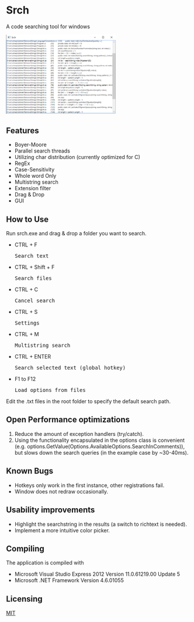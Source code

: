 # Srch

A code searching tool for windows

<img src="Pictures/Srch.png" width="300"/>

## Features

- Boyer-Moore
- Parallel search threads
- Utilizing char distribution (currently optimized for C)
- RegEx
- Case-Sensitivity
- Whole word Only
- Multistring search
- Extension filter
- Drag & Drop
- GUI

## How to Use 

Run srch.exe and drag & drop a folder you want to search.

- CTRL + F<pre>Search text</pre>
- CTRL + Shift + F<pre>Search files</pre>
- CTRL + C<pre>Cancel search</pre>
- CTRL + S<pre>Settings</pre>
- CTRL + M<pre>Multistring search</pre>
- CTRL + ENTER<pre>Search selected text (global hotkey)</pre>
- F1 to F12<pre>Load options from files</pre>

Edit the .txt files in the root folder to specify the default search path.

## Open Performance optimizations

1. Reduce the amount of exception handlers (try/catch).
2. Using the functionality encapsulated in the options class is convenient (e.g. options.GetValue(Options.AvailableOptions.SearchInComments)), but slows down the search queries (in the example case by ~30-40ms).

## Known Bugs

- Hotkeys only work in the first instance, other registrations fail.
- Window does not redraw occasionally.

## Usability improvements

- Highlight the searchstring in the results (a switch to richtext is needed).
- Implement a more intuitive color picker.

## Compiling

The application is compiled with

* Microsoft Visual Studio Express 2012 Version 11.0.61219.00 Update 5
* Microsoft .NET Framework  Version 4.6.01055

## Licensing

[MIT](https://github.com/bernardtaubert/srch/blob/master/LICENSE)
